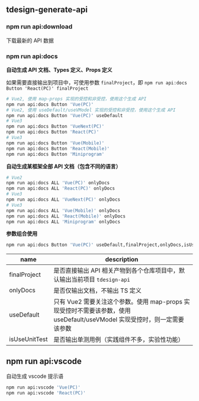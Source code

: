 ## tdesign-generate-api

### npm run api:download

下载最新的 API 数据

### npm run api:docs

**自动生成 API 文档、Types 定义、Props 定义**

如果需要直接输出到项目中，可使用参数 `finalProject`，即 `npm run api:docs Button 'React(PC)' finalProject`

```bash
# Vue2, 使用 map-props 实现的受控和非受控，使用这个生成 API
npm run api:docs Button 'Vue(PC)'
# Vue2, 使用 useDefault/useVModel 实现的受控和非受控，使用这个生成 API
npm run api:docs Button 'Vue(PC)' useDefault
# Vue3
npm run api:docs Button 'VueNext(PC)'
npm run api:docs Button 'React(PC)'
# Vue3
npm run api:docs Button 'Vue(Mobile)'
npm run api:docs Button 'React(Mobile)'
npm run api:docs Button 'Miniprogram'
```

**自动生成某框架全部 API 文档（包含不同的语言）**

```bash
# Vue2
npm run api:docs ALL 'Vue(PC)' onlyDocs
npm run api:docs ALL 'React(PC)' onlyDocs
# Vue3
npm run api:docs ALL 'VueNext(PC)' onlyDocs
# Vue3
npm run api:docs ALL 'Vue(Mobile)' onlyDocs
npm run api:docs ALL 'React(Mobile)' onlyDocs
npm run api:docs ALL 'Miniprogram' onlyDocs
```

**参数组合使用**

```bash
npm run api:docs Button 'Vue(PC)' useDefault,finalProject,onlyDocs,isUseUnitTest
```

| name | description |
| -- | -- |
| finalProject | 是否直接输出 API 相关产物到各个仓库项目中，默认输出当前项目 `tdesign-api` |
| onlyDocs | 是否仅输出文档，不输出 TS 定义 |
| useDefault | 只有 Vue2 需要关注这个参数。使用 map-props 实现受控时不需要该参数，使用 useDefault/useVModel 实现受控时，则一定需要该参数 |
| isUseUnitTest | 是否输出单测用例（实践组件不多，实验性功能） |


## npm run api:vscode

自动生成 vscode 提示语

```bash
npm run api:vscode 'Vue(PC)'
npm run api:vscode 'React(PC)'
```
